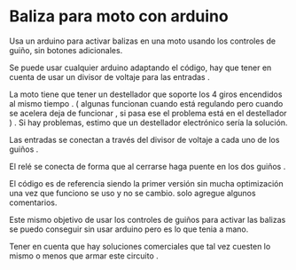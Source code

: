 # Baliza para moto con arduino
Usa un arduino para activar balizas en una moto usando los controles de guiño, sin botones adicionales.


Se puede usar cualquier arduino adaptando el código, hay que tener en cuenta de usar un divisor de voltaje para las entradas .

La moto tiene que tener un destellador que soporte los 4 giros encendidos al mismo tiempo . 
( algunas funcionan cuando está regulando pero cuando se acelera deja de funcionar , si pasa ese el problema está en el destellador ) . Si hay problemas, estimo que un  destellador electrónico sería la solución.
   
Las entradas se conectan a través del divisor de voltaje a cada uno de los guiños .

El relé se conecta de forma que al cerrarse haga puente en los dos guiños .

El código es de referencia siendo la primer versión sin mucha optimización una vez que funciono se uso y no se cambio. solo agregue algunos comentarios. 

Este mismo objetivo de usar los controles de guiños para activar las balizas se puedo conseguir sin usar arduino pero es lo que tenia a mano.

Tener en cuenta que hay soluciones comerciales que tal vez cuesten lo mismo o menos que armar este circuito . 

